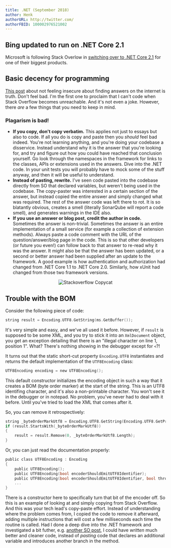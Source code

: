 ```yaml
---
title: .NET (September 2018)
author: Henk
authorURL: http://twitter.com/
authorFBID: 100002976521002
---
```


## Bing updated to run on .NET Core 2.1

Microsoft is following Stack Overlow in [switching over to .NET Core 2.1](https://blogs.msdn.microsoft.com/dotnet/2018/08/20/bing-com-runs-on-net-core-2-1/) for one of their biggest products.

## Basic decency for programming

[This post](https://www.stilldrinking.org/how-to-worry-less-about-being-a-bad-programmer) about not feeling insecure about finding answers on the internet is truth. Don't feel bad. I'm the first one to proclaim that I can't code when Stack Overflow becomes unreachable. And it's not even a joke. However, there _are_ a few things that you need to keep in mind.

### Plagarism is bad!

* **If you copy, don't copy verbatim.** This applies not just to essays but also to code. If all you do is copy and paste then you _should_ feel bad indeed. You're not learning anything, and you're doing your codebase a disservice. Instead understand why it is the answer that you're looking for, and try and figure out how you could have reached that conclusion yourself. Go look through the namespaces in the framework for links to the classes, APIs or extensions used in the answers. Dive into the .NET code. In your unit tests you will probably have to mock some of the stuff anyway, and then it will be useful to understand.
* **Instead of pasting, rewrite.** I've seen code pasted into the codebase directly from SO that declared variables, but weren't being used in the codebase. The copy-paster was interested in a certain section of the answer, but instead copied the entire answer and simply changed what was required. The rest of the answer code was left there to rot. It is so blatantly obvious, creates a smell (literally SonarQube will report a code smell), and generates warnings in the IDE also.
* **If you use an answer or blog post, credit the author in code.** Sometimes the answer is non-trivial. Sometimes the answer is an entire implementation of a small service (for example a collection of extension methods). Always paste a code comment with the URL of the question/answer/blog page in the code. This is so that other developers (or future you even!) can follow back to that answer to re-read why it was the answer. It might also be that the answer has been updated, or a second or better answer had been supplied after an update to the framework. A good example is how authentication and authorization had changed from .NET Core 1.1 to .NET Core 2.0. Similarly, how xUnit had changed from those two framework versions.

<p align="center">
  <img src="SO_Copycat.jpg" alt="Stackoverflow Copycat"/>
</p>

## Trouble with the BOM

Consider the following piece of code:

```c
string result = Encoding.UTF8.GetString(ms.GetBuffer());
```

It's very simple and easy, and we've all used it before. However, if `result` is supposed to be some XML, and you try to stick it into an `XmlDocument` object, you get an exception detailing that there is an "illegal character on line 1, position 1". What? There's nothing showing in the debugger except for `<`?!

It turns out that the static short-cut property `Encoding.UTF8` instantiates and returns the default implementation of the `UTF8Encoding` class:

```c
UTF8Encoding encoding = new UTF8Encoding();
```

This default constructor initializes the encoding object in such a way that it creates a BOM (byte order marker) at the start of the string. This is an UTF8 identifing character, and it's also a non-printable character. You won't see it in the debugger or in notepad. No problem, you've never had to deal with it before. Until you've tried to load the XML that comes after it.

So, you can remove it retrospectively:

```c
string _byteOrderMarkUtf8 = Encoding.UTF8.GetString(Encoding.UTF8.GetPreamble());
if (result.StartsWith(_byteOrderMarkUtf8))
{
    result = result.Remove(0, _byteOrderMarkUtf8.Length);
}
```

Or, you can just read the documentation properly:

```c
public class UTF8Encoding : Encoding
{
    public UTF8Encoding();
    public UTF8Encoding(bool encoderShouldEmitUTF8Identifier);
    public UTF8Encoding(bool encoderShouldEmitUTF8Identifier, bool throwOnInvalidBytes);
    ...
}
```

There is a constructor here to specifically turn that bit of the encoder off. So this is an example of looking at and simply copying from Stack Overflow. And this was your tech lead's copy-paste effort. Instead of understanding where the problem comes from, I copied the code to remove it afterward, adding multiple instructions that will cost a few milliseconds each time the routine is called. Had I done a deep dive into the .NET framework and investigated a bit futher, e.g. [another SO post](https://stackoverflow.com/questions/11701341/encoding-utf8-getstring-doesnt-take-into-account-the-preamble-bom), I could have _written_ much better and cleaner code, instead of _pasting_ code that declares an additional variable and introduces another branch in the method.